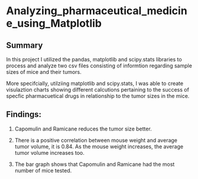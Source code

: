# Analyzing_pharmaceutical_medicine_using_Matplotlib

## Summary

In this project I utilized the pandas, matplotlib and scipy.stats libraries to process and analyze two csv files consisting of informtion regarding sample sizes of mice and their tumors.

More specifcially, utilziing matplotlib and scipy.stats, I was able to create visulaztion charts showing different calcutions pertaining to the success of specfic pharmacuetical drugs in relationship to the tumor sizes in the mice. 

## Findings:

1. Capomulin and Ramicane reduces the tumor size better.

2.  There is a positive correlation between mouse weight and average tumor volume, it is 0.84. As the mouse weight increases, the average tumor volume increases too.

3. The bar graph shows that Capomulin and Ramicane had the most number of mice tested.
